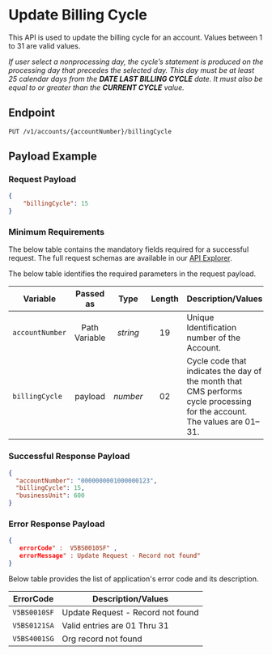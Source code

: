 # Update Billing Cycle

This API is used to update the billing cycle for an account. Values between 1 to 31 are valid values.

*If user select a nonprocessing day, the cycle’s statement is produced on the processing day that precedes the selected day. This day must be at least 25 calendar days from the **DATE LAST BILLING CYCLE** date. It must also be equal to or greater than the **CURRENT CYCLE** value.*

## Endpoint

`PUT /v1/accounts/{accountNumber}/billingCycle`

## Payload Example

### Request Payload

```json
{
    "billingCycle": 15
}
``` 

### Minimum Requirements

The below table contains the mandatory fields required for a successful request. The full request schemas are available in our [API Explorer](../api/?type=put&path=/v1/accounts/{accountNumber}/billingCycle).

The below table identifies the required parameters in the request payload.

| Variable | Passed as | Type | Length | Description/Values |
| -------- | :-------: | :--: | :------------: | ------------------ |
| `accountNumber` | Path Variable | *string* | 19 | Unique Identification number of the Account.|
| `billingCycle` | payload | *number* | 02 | Cycle code that indicates the day of the month that CMS performs cycle processing for the account. The values are 01–31.|

### Successful Response Payload

```json
{
  "accountNumber": "0000000001000000123",
  "billingCycle": 15,
  "businessUnit": 600
}
```

### Error Response Payload

```json
{
   errorCode" :  V5BS0010SF" ,
   errorMessage" : Update Request - Record not found"   
}
```

Below table provides the list of application's error code and its description.

| ErrorCode |  Description/Values |
| --------  | ------------------ |
| `V5BS0010SF` | Update Request - Record not found |
| `V5BS0121SA` | Valid entries are 01 Thru 31 |
| `V5BS4001SG` | Org record not found |